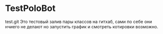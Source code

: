 # TestPoloBot
test.git
Это тестовый залив пары классов на гитхаб, сами по себе они нчиего не делают но запустить график и смотреть котировки возможно.
